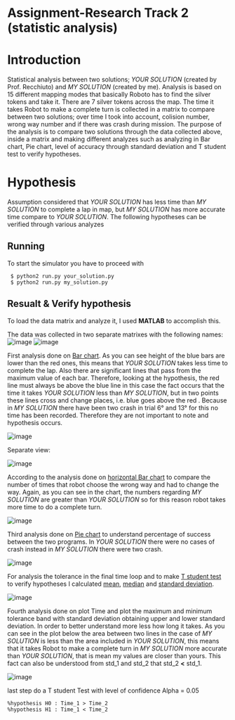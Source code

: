 # Assignment-Research Track 2 (statistic analysis)

Introduction
================================

Statistical analysis between two solutions; _YOUR SOLUTION_ (created by Prof. Recchiuto) and _MY SOLUTION_ (created by me). Analysis is based on 15 different mapping modes that basically Roboto has to find the silver tokens and take it. There are 7 silver tokens across the map. The time it takes Robot to make a complete turn is collected in a matrix to compare between two solutions; over time I took into account, colision number, wrong way number and if there was crash during mission. The purpose of the analysis is to compare two solutions through the data collected above, inside a matrix and making different analyzes such as analyzing in Bar chart, Pie chart, level of accuracy through standard deviation and T student test to verify hypotheses.

Hypothesis
================================

Assumption considered that _YOUR SOLUTION_ has less time than _MY SOLUTION_ to complete a lap in map, but _MY SOLUTION_ has more accurate time compare to _YOUR SOLUTION_. The following hypotheses can be verified through various analyzes

Running 
--------

To start the simulator you have to proceed with

```   
 $ python2 run.py your_solution.py
 $ python2 run.py my_solution.py
```

Resualt & Verify hypothesis
----------------------------

To load the data matrix and analyze it, I used __MATLAB__ to accomplish this.

The data was collected in two separate matrixes with the following names:
![image](https://user-images.githubusercontent.com/80394968/170829630-c5ee13db-9dd0-4210-b80f-d3adde3fcac4.png)
![image](https://user-images.githubusercontent.com/80394968/170829645-b27caffe-bc14-452f-a079-3443d5af484d.png)

First analysis done on [Bar chart](https://it.mathworks.com/help/matlab/ref/bar.html). As you can see height of the blue bars are lower than the red ones, this means that _YOUR SOLUTION_ takes less time to complete the lap. Also there are significant lines that pass from the maximum value of each bar. Therefore, looking at the hypothesis, the red line must always be above the blue line in this case the fact occurs that the time it takes _YOUR SOLUTION_ less than _MY SOLUTION_, but in two points these lines cross and change places, i.e. blue goes above the red . Because in _MY SOLUTION_ there have been two crash in trial 6° and 13° for this no time has been recorded. Therefore they are not important to note and hypothesis occurs.

![image](https://user-images.githubusercontent.com/80394968/170829711-571d7449-8fe0-4698-9eec-f3d3207394b7.png)

Separate view:

![image](https://user-images.githubusercontent.com/80394968/170830265-7499f386-f797-42fe-a0f5-6f44a7250bf1.png)

According to the analysis done on [horizontal Bar chart](https://it.mathworks.com/help/matlab/ref/barh.html) to compare the number of times that robot choose the wrong way and had to change the way. Again, as you can see in the chart, the numbers regarding  _MY SOLUTION_  are greater than _YOUR SOLUTION_ so for this reason robot takes more time to do a complete turn.

![image](https://user-images.githubusercontent.com/80394968/170830314-9424f7f4-d92b-4430-a0d0-19249fb20c93.png)

Third analysis done on [Pie chart](https://it.mathworks.com/help/matlab/ref/pie.html) to understand percentage of success between the two programs. In _YOUR SOLUTION_ there were no cases of crash instead in _MY SOLUTION_ there were two crash.

![image](https://user-images.githubusercontent.com/80394968/170830526-6418dfb7-4be7-4593-abd4-d57bbb552c0c.png)

For analysis the tolerance in the final time loop and to make [T student test](https://it.mathworks.com/help/stats/ttest.html) to verify hypotheses I calculated [mean](https://it.mathworks.com/help/matlab/ref/mean.html), [median](https://it.mathworks.com/help/matlab/ref/median.html) and [standard deviation](https://it.mathworks.com/help/matlab/ref/std.html).

![image](https://user-images.githubusercontent.com/80394968/170831129-9b5f95d9-f3f0-48b4-bc03-c5df5c419323.png)

Fourth analysis done on plot Time and plot the maximum and minimum tolerance band with standard deviation obtaining upper and lower standard deviation. In order to better understand more less how long it takes. As you can see in the plot below the area between two lines in the case of _MY SOLUTION_ is less than the area included in _YOUR SOLUTION_, this means that it takes Robot to make a complete turn in _MY SOLUTION_ more accurate than _YOUR SOLUTION_, that is mean my values are closer than yours. This fact can also be understood from std_1 and std_2 that std_2 __<__ std_1.

![image](https://user-images.githubusercontent.com/80394968/170830789-460ad082-9db2-419c-9837-dca0900e33eb.png)

last step do a T student Test with level of confidence Alpha = 0.05
```  
%hypothesis H0 : Time_1 > Time_2
%hypothesis H1 : Time_1 < Time_2 
```  




